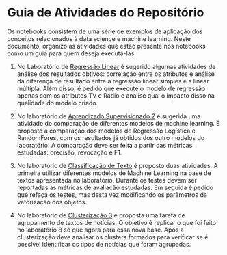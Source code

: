 # Guia de Atividades do Repositório 

Os notebooks consistem de uma série de exemplos de aplicação dos conceitos relacionados à data science e machine learning. Neste documento, organizo as atividades que estão presente nos notebooks como um guia para quem deseja executá-las. 

1. No Laboratório de [Regressão Linear](03_laboratorio_regressao_linear.ipynb) é sugerido algumas atividades de análise dos resultados obtivos: correlação entre os atributos e análise da diferença de resultado entre a regressão linear simples e a linear múltipla. Além disso, é pedido que execute o modelo de regressão apenas com os atributos TV e Rádio e analise qual o impacto disso na qualidade do modelo criado. 

2. No laboratório de [Aprendizado Supervisionado 2](05_laboratorio_aprendizado_supervisionado_2.ipynb) é sugerida uma atividade de comparação de diferentes modelos de machine learning. É proposto a comparação dos modelos de Regressão Logística e RandomForest com os resultados já obtidos dos outro modelos do laboratório. A comparação deve ser feita a partir das métricas estudadas: precisão, revocação e F1. 

3. No laboratório de [Classificação de Texto](07_laboratorio_classificacao_de_texto.ipynb) é proposto duas atividades. A primeira utilizar diferentes modelos de Machine Learning na base de textos apresentada no laboratório. Durante os testes devem ser reportadas as métricas de avaliação estudadas. Em seguida é pedido que refaça os testes, mas desta vez modificando os parâmetros da vetorização dos objetos. 

4. No laboratório de [Clusterização 3](10_laboratorio_clusterizacao3.ipynb) é proposta uma tarefa de agrupamento de textos de notícias. O objetivo é replicar o que foi feito no laboratório 8 só que agora para essa nova base. Após a clusterização deve analisar os clusters formados para verificar se é possível identificar os tipos de notícias que foram agrupadas.

